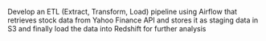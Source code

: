 Develop an ETL (Extract, Transform, Load) pipeline using Airflow that retrieves stock data from Yahoo Finance API and stores it as staging data in S3 and finally load the data into Redshift for further analysis
